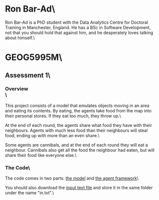 # Ron Bar-Ad\

Ron Bar-Ad is a PhD student with the Data Analytics Centre for Doctoral Training in Manchester, England. He has a BSc in Software Development, not that you should hold that against him, and he desperately loves talking about himself.\



# GEOG5995M\

## Assessment 1\

### Overview<br>\

This project consists of a model that emulates objects moving in an area and eating its contents. By eating, the agents take food from the map into their personal stores. If they eat too much, they throw up.\

At the end of each round, the agents share what food they have with their neighbours. Agents with much less food than their neighbours will steal food, ending up with more than an even share.\

Some agents are cannibals, and at the end of each round they will eat a neighbour. Cannibals also get all the food the neighbour had eaten, but will share their food like everyone else.\


### The Code\

The code comes in two parts: [the model](https://github.com/RonBar-Ad/gyrba.github.io/blob/master/model.py) and [the agent framework](https://github.com/RonBar-Ad/gyrba.github.io/blob/master/agentframework.py)\

You should also download the [input text file](href="https://github.com/RonBar-Ad/gyrba.github.io/blob/master/in.txt) and store it in the same folder under the name "in.txt".\
